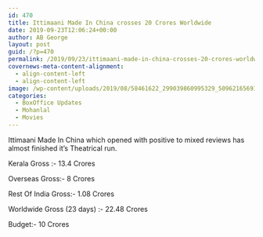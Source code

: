 ```yaml
---
id: 470
title: Ittimaani Made In China crosses 20 Crores Worldwide
date: 2019-09-23T12:06:24+00:00
author: AB George
layout: post
guid: /?p=470
permalink: /2019/09/23/ittimaani-made-in-china-crosses-20-crores-worldwide/
covernews-meta-content-alignment:
  - align-content-left
  - align-content-left
image: /wp-content/uploads/2019/08/58461622_299039860995329_5096216569172721664_o-1200x480.jpg
categories:
  - BoxOffice Updates
  - Mohanlal
  - Movies
---
```

Ittimaani Made In China which opened with positive to mixed reviews has almost finished it&#8217;s Theatrical run. 

Kerala Gross :- 13.4 Crores

Overseas Gross:- 8 Crores

Rest Of India Gross:- 1.08 Crores

Worldwide Gross (23 days) :- 22.48 Crores

Budget:- 10 Crores